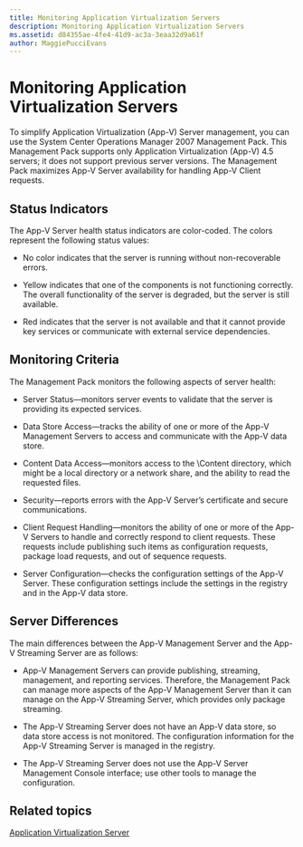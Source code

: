```yaml
---
title: Monitoring Application Virtualization Servers
description: Monitoring Application Virtualization Servers
ms.assetid: d84355ae-4fe4-41d9-ac3a-3eaa32d9a61f
author: MaggiePucciEvans
---
```


# Monitoring Application Virtualization Servers


To simplify Application Virtualization (App-V) Server management, you can use the System Center Operations Manager 2007 Management Pack. This Management Pack supports only Application Virtualization (App-V) 4.5 servers; it does not support previous server versions. The Management Pack maximizes App-V Server availability for handling App-V Client requests.

## Status Indicators


The App-V Server health status indicators are color-coded. The colors represent the following status values:

-   No color indicates that the server is running without non-recoverable errors.

-   Yellow indicates that one of the components is not functioning correctly. The overall functionality of the server is degraded, but the server is still available.

-   Red indicates that the server is not available and that it cannot provide key services or communicate with external service dependencies.

## Monitoring Criteria


The Management Pack monitors the following aspects of server health:

-   Server Status—monitors server events to validate that the server is providing its expected services.

-   Data Store Access—tracks the ability of one or more of the App-V Management Servers to access and communicate with the App-V data store.

-   Content Data Access—monitors access to the \\Content directory, which might be a local directory or a network share, and the ability to read the requested files.

-   Security—reports errors with the App-V Server’s certificate and secure communications.

-   Client Request Handling—monitors the ability of one or more of the App-V Servers to handle and correctly respond to client requests. These requests include publishing such items as configuration requests, package load requests, and out of sequence requests.

-   Server Configuration—checks the configuration settings of the App-V Server. These configuration settings include the settings in the registry and in the App-V data store.

## Server Differences


The main differences between the App-V Management Server and the App-V Streaming Server are as follows:

-   App-V Management Servers can provide publishing, streaming, management, and reporting services. Therefore, the Management Pack can manage more aspects of the App-V Management Server than it can manage on the App-V Streaming Server, which provides only package streaming.

-   The App-V Streaming Server does not have an App-V data store, so data store access is not monitored. The configuration information for the App-V Streaming Server is managed in the registry.

-   The App-V Streaming Server does not use the App-V Server Management Console interface; use other tools to manage the configuration.

## Related topics


[Application Virtualization Server](application-virtualization-server.md)

 

 





